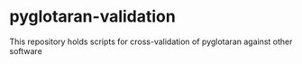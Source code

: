 # pyglotaran-validation
This repository holds scripts for cross-validation of pyglotaran against other software
